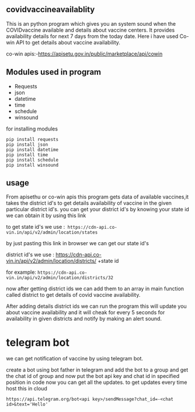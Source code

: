 ## covidvaccineavailablity
This is an python program which gives you an system sound when the COVIDvaccine available and details about vaccine centers.
It provides availability details for next 7 days from the today date.
Here i have used  Co-win API  to get details about vaccine availability.

co-win apis:-https://apisetu.gov.in/public/marketplace/api/cowin

## Modules used in program

* Requests
* json
* datetime
* time
* schedule
* winsound

for installing modules
```
pip install requests
pip install json
pip install datetime
pip install time
pip install schedule
pip install winsound
```
## usage
From apisethu or co-win apis this program gets data of available vaccines,it takes the district id's to get details availability of vaccine in the given particular district id's.
you can get your district id's by knowing your state id we can obtain it by using this link

to get state id's we use :``` https://cdn-api.co-vin.in/api/v2/admin/location/states```

by just pasting this link in browser we can get our state id's

district id's we use : https://cdn-api.co-vin.in/api/v2/admin/location/districts/ +state id

for example:
  ``` https://cdn-api.co-vin.in/api/v2/admin/location/districts/32 ```
  
now after getting district ids we can add them to an array in main function called district  to get details of covid vaccine availability.

After adding details district ids we can run the program this will update you about vaccine availability and it will cheak for every 5 seconds for availability in given districts and notify by making an alert sound.

# telegram bot


we can get notification of vaccine by using telegram bot.

create a bot using bot father in telegram and add the bot to a group and get the chat id of group and now put the bot api key and chat id in specified position in code now you can get all the updates. to get updates every time host this in cloud

 ```https://api.telegram.org/bot<api key>/sendMessage?chat_id=-<chat id>&text='Hello'```
